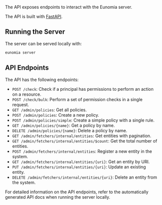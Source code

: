 The API exposes endpoints to interact with the Eunomia server.

The API is built with [FastAPI][fastapi-docs].

## Running the Server

The server can be served locally with:

```bash
eunomia server
```

## API Endpoints

The API has the following endpoints:

- `POST /check`: Check if a principal has permissions to perform an action on a resource.
- `POST /check/bulk`: Perform a set of permission checks in a single request.
- `GET /admin/policies`: Get all policies.
- `POST /admin/policies`: Create a new policy.
- `POST /admin/policies/simple`: Create a simple policy with a single rule.
- `GET /admin/policies/{name}`: Get a policy by name.
- `DELETE /admin/policies/{name}`: Delete a policy by name.
- `GET /admin/fetchers/internal/entities`: Get entities with pagination.
- `GET /admin/fetchers/internal/entities/$count`: Get the total number of entities.
- `POST /admin/fetchers/internal/entities`: Register a new entity in the system.
- `GET /admin/fetchers/internal/entities/{uri}`: Get an entity by URI.
- `PUT /admin/fetchers/internal/entities/{uri}`: Update an existing entity.
- `DELETE /admin/fetchers/internal/entities/{uri}`: Delete an entity from the system.

For detailed information on the API endpoints, refer to the automatically generated API docs when running the server locally.

[fastapi-docs]: https://fastapi.tiangolo.com/
